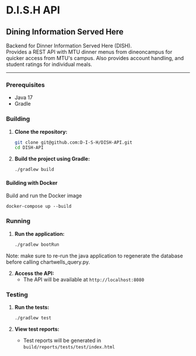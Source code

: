 # D.I.S.H API
## Dining Information Served Here

Backend for Dinner Information Served Here (DISH).  
Provides a REST API with MTU dinner menus from dineoncampus for quicker access from MTU's campus. Also provides account handling, and student ratings for individual meals.

---

### Prerequisites

- Java 17
- Gradle

### Building

1. **Clone the repository:**
    ```sh
    git clone git@github.com:D-I-S-H/DISH-API.git
    cd DISH-API
    ```

2. **Build the project using Gradle:**
    ```sh
    ./gradlew build
    ```

#### Building with Docker
Build and run the Docker image
```
docker-compose up --build
```

### Running

1. **Run the application:**
    ```sh
    ./gradlew bootRun
    ```
Note: make sure to re-run the java application to regenerate the database before calling chartwells_query.py.

2. **Access the API:**
    - The API will be available at `http://localhost:8080`

### Testing

1. **Run the tests:**
    ```sh
    ./gradlew test
    ```

2. **View test reports:**
    - Test reports will be generated in `build/reports/tests/test/index.html`
